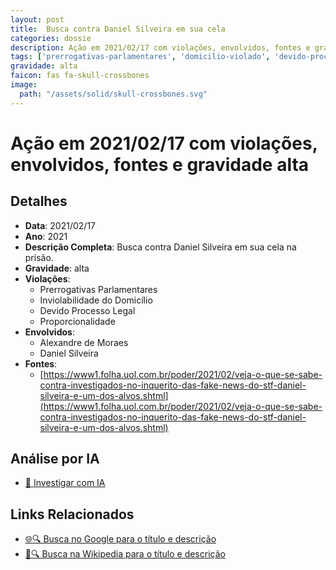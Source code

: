 ```yaml
---
layout: post
title:  Busca contra Daniel Silveira em sua cela
categories: dossie
description: Ação em 2021/02/17 com violações, envolvidos, fontes e gravidade alta
tags: ['prerrogativas-parlamentares', 'domicilio-violado', 'devido-processo-legal', 'proporcionalidade', 'alexandre-de-moraes', 'daniel-silveira', 'gravidade-alta']
gravidade: alta
faicon: fas fa-skull-crossbones
image:
  path: "/assets/solid/skull-crossbones.svg"
---
```


# Ação em 2021/02/17 com violações, envolvidos, fontes e gravidade alta

## Detalhes
- **Data**: 2021/02/17
- **Ano**: 2021
- **Descrição Completa**: Busca contra Daniel Silveira em sua cela na prisão.
- **Gravidade**: alta <i class="fas fas fa-skull-crossbones fa-2x"></i>
- **Violações**:
  - Prerrogativas Parlamentares
  - Inviolabilidade do Domicílio
  - Devido Processo Legal
  - Proporcionalidade
- **Envolvidos**:
  - Alexandre de Moraes
  - Daniel Silveira
- **Fontes**:
  - [https://www1.folha.uol.com.br/poder/2021/02/veja-o-que-se-sabe-contra-investigados-no-inquerito-das-fake-news-do-stf-daniel-silveira-e-um-dos-alvos.shtml](https://www1.folha.uol.com.br/poder/2021/02/veja-o-que-se-sabe-contra-investigados-no-inquerito-das-fake-news-do-stf-daniel-silveira-e-um-dos-alvos.shtml)

## Análise por IA
- [🤖 Investigar com IA](https://www.perplexity.ai/search?q=%22Alexandre%20de%20Moraes%22%20Busca%20contra%20Daniel%20Silveira%20em%20sua%20cela%20Busca%20contra%20Daniel%20Silveira%20em%20sua%20cela%20na%20pris%C3%A3o.%20Prerrogativas%20Parlamentares%20Inviolabilidade%20do%20Domic%C3%ADlio%20Devido%20Processo%20Legal%20Proporcionalidade%202021%20gravidade%20alta)

## Links Relacionados
- [🌐🔍 Busca no Google para o título e descrição](https://www.google.com/search?q=%22Alexandre%20de%20Moraes%22%20Busca%20contra%20Daniel%20Silveira%20em%20sua%20cela%20Busca%20contra%20Daniel%20Silveira%20em%20sua%20cela%20na%20pris%C3%A3o.%20Prerrogativas%20Parlamentares%20Inviolabilidade%20do%20Domic%C3%ADlio%20Devido%20Processo%20Legal%20Proporcionalidade%202021%20gravidade%20alta)
- [📖🔍 Busca na Wikipedia para o título e descrição](https://pt.wikipedia.org/w/index.php?search=%22Alexandre%20de%20Moraes%22%20Busca%20contra%20Daniel%20Silveira%20em%20sua%20cela%20Busca%20contra%20Daniel%20Silveira%20em%20sua%20cela%20na%20pris%C3%A3o.%20Prerrogativas%20Parlamentares%20Inviolabilidade%20do%20Domic%C3%ADlio%20Devido%20Processo%20Legal%20Proporcionalidade%202021%20gravidade%20alta)

